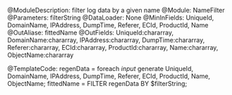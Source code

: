 @ModuleDescription: filter log data by a given name
@Module: NameFilter
@Parameters: filterString
@DataLoader: None
@MinInFields: UniqueId, DomainName, IPAddress, DumpTime, Referer, ECId, ProductId, Name
@OutAliase: fittedName
@OutFields: UniqueId:chararray, DomainName:chararray, IPAddress:chararray, DumpTime:chararray, Referer:chararray, ECId:chararray, ProductId:chararray, Name:chararray, ObjectName:chararray

@TemplateCode: 
regenData = foreach $input$ generate UniqueId, DomainName, IPAddress, DumpTime, Referer, ECId, ProductId, Name, ObjectName;
fittedName = FILTER regenData BY $filterString; 
